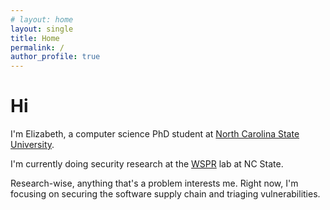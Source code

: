 ```yaml
---
# layout: home
layout: single
title: Home
permalink: /
author_profile: true
---
```


<!-- ---
layout: home
author_profile: true
--- -->

# Hi

I'm Elizabeth, a computer science PhD student at [North Carolina State University](https://www.ncsu.edu/).

I'm currently doing security research at the [WSPR](https://wspr.csc.ncsu.edu/) lab at NC State.

Research-wise, anything that's a problem interests me. 
Right now, I'm focusing on securing the software supply chain and triaging vulnerabilities.

